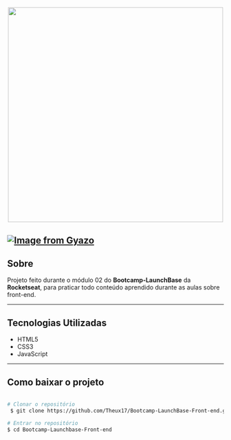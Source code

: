 <h1 align="center">
    <img width="500px" src="https://camo.githubusercontent.com/268b1344409fac98c4eeda520482b6910c4ddcba/68747470733a2f2f73746f726167652e676f6f676c65617069732e636f6d2f676f6c64656e2d77696e642f626f6f7463616d702d6c61756e6368626173652f6c6f676f2e706e67">
</h1>

[![Image from Gyazo](https://i.gyazo.com/babb5cbe6d6b778cbf293e422589ebf6.gif)](https://gyazo.com/babb5cbe6d6b778cbf293e422589ebf6)
---

## Sobre
Projeto feito durante o módulo 02 do **Bootcamp-LaunchBase** da **Rocketseat**, para praticar todo conteúdo aprendido durante as aulas sobre front-end.

---

## Tecnologias Utilizadas 

- HTML5
- CSS3
- JavaScript

---

## Como baixar o projeto 

```bash
 
# Clonar o repositório
 $ git clone https://github.com/Theux17/Bootcamp-LaunchBase-Front-end.git

# Entrar no repositório
$ cd Bootcamp-Launchbase-Front-end

```